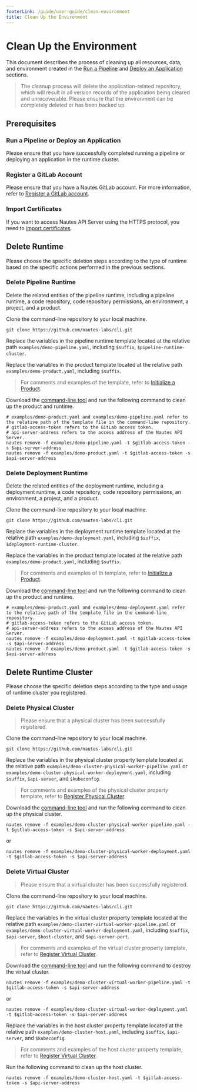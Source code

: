 ```yaml
---
footerLink: /guide/user-guide/clean-environment
title: Clean Up the Environment
---
```

# Clean Up the Environment

This document describes the process of cleaning up all resources, data, and environment created in the [Run a Pipeline](#run-a-pipeline.md) and [Deploy an Application](deploy-an-application.md) sections.

> The cleanup process will delete the application-related repository, which will result in all version records of the application being cleared and unrecoverable. Please ensure that the environment can be completely deleted or has been backed up.

## Prerequisites

### Run a Pipeline or Deploy an Application

Please ensure that you have successfully completed running a pipeline or deploying an application in the runtime cluster.

### Register a GitLab Account

Please ensure that you have a Nautes GitLab account. For more information, refer to [Register a GitLab account](deploy-an-application.md#register-a-gitlab-account).

### Import Certificates

If you want to access Nautes API Server using the HTTPS protocol, you need to [import certificates](deploy-an-application.md#import-certificates).

## Delete Runtime

Please choose the specific deletion steps according to the type of runtime based on the specific actions performed in the previous sections.

### Delete Pipeline Runtime

Delete the related entities of the pipeline runtime, including a pipeline runtime, a code repository, code repository permissions, an environment, a project, and a product.

Clone the command-line repository to your local machine.

```Shell
git clone https://github.com/nautes-labs/cli.git
```

Replace the variables in the pipeline runtime template located at the relative path `examples/demo-pipeline.yaml`, including `$suffix`, `$pipeline-runtime-cluster`.

Replace the variables in the product template located at the relative path `examples/demo-product.yaml`, including `$suffix`.

> For comments and examples of the template, refer to [Initialize a Product](deploy-an-application.md#initialize-a-product).

Download the [command-line tool](https://github.com/nautes-labs/cli/releases/tag/v0.3.9)  and run the following command to clean up the product and runtime.

```Shell
# examples/demo-product.yaml and examples/demo-pipeline.yaml refer to the relative path of the template file in the command-line repository.
# gitlab-access-token refers to the GitLab access token.
# api-server-address refers to the access address of the Nautes API Server.
nautes remove -f examples/demo-pipeline.yaml -t $gitlab-access-token -s $api-server-address
nautes remove -f examples/demo-product.yaml -t $gitlab-access-token -s $api-server-address
```

### Delete Deployment Runtime

Delete the related entities of the deployment runtime, including a deployment runtime, a code repository, code repository permissions, an environment, a project, and a product.

Clone the command-line repository to your local machine.

```Shell
git clone https://github.com/nautes-labs/cli.git
```

Replace the variables in the deployment runtime template located at the relative path `examples/demo-deployment.yaml`, including `$suffix`, `$deployment-runtime-cluster`.

Replace the variables in the product template located at the relative path `examples/demo-product.yaml`, including `$suffix`.

> For comments and examples of th template, refer to [Initialize a Product](deploy-an-application.md#initialize-a-product).

Download the [command-line tool](https://github.com/nautes-labs/cli/releases/tag/v0.3.9)  and run the following command to clean up the product and runtime.

```Shell
# examples/demo-product.yaml and examples/demo-deployment.yaml refer to the relative path of the template file in the command-line repository.
# gitlab-access-token refers to the GitLab access token.
# api-server-address refers to the access address of the Nautes API Server.
nautes remove -f examples/demo-deployment.yaml -t $gitlab-access-token -s $api-server-address
nautes remove -f examples/demo-product.yaml -t $gitlab-access-token -s $api-server-address
```

## Delete Runtime Cluster

Please choose the specific deletion steps according to the type and usage of runtime cluster you registered.

### Delete Physical Cluster

> Please ensure that a physical cluster has been successfully registered.

Clone the command-line repository to your local machine.

```Shell
git clone https://github.com/nautes-labs/cli.git
```

Replace the variables in the physical cluster property template located at the relative path `examples/demo-cluster-physical-worker-pipeline.yaml` or `examples/demo-cluster-physical-worker-deployment.yaml`, including `$suffix`, `$api-server`, and `$kubeconfig`.

> For comments and examples of the physical cluster property template,  refer to  [Register Physical Cluster](deploy-an-application.md#register-physical-cluster).

Download the [command-line tool](https://github.com/nautes-labs/cli/releases/tag/v0.3.9)  and run the following command to clean up the physical cluster.

```Shell
nautes remove -f examples/demo-cluster-physical-worker-pipeline.yaml -t $gitlab-access-token -s $api-server-address
```

or

```Shell
nautes remove -f examples/demo-cluster-physical-worker-deployment.yaml -t $gitlab-access-token -s $api-server-address
```

### Delete Virtual Cluster

> Please ensure that a virtual cluster has been successfully registered.

Clone the command-line repository to your local machine.

```Shell
git clone https://github.com/nautes-labs/cli.git
```

Replace the variables in the virtual cluster property template located at the relative path `examples/demo-cluster-virtual-worker-pipeline.yaml` or `examples/demo-cluster-virtual-worker-deployment.yaml`, including `$suffix`, `$api-server`, `$host-cluster`, and `$api-server-port`.

> For comments and examples of the virtual cluster property template, refer to [Register Virtual Cluster](deploy-an-application.md#register-runtime-cluster).

Download the [command-line tool](https://github.com/nautes-labs/cli/releases/tag/v0.3.9)  and run the following command to destroy the virtual cluster.

```Shell
nautes remove -f examples/demo-cluster-virtual-worker-pipeline.yaml -t $gitlab-access-token -s $api-server-address
```

or

```Shell
nautes remove -f examples/demo-cluster-virtual-worker-deployment.yaml -t $gitlab-access-token -s $api-server-address
```

Replace the variables in the host cluster property template located at the relative path `examples/demo-cluster-host.yaml`, including `$suffix`, `$api-server`, and `$kubeconfig`.

> For comments and examples of the host cluster property template, refer to [Register Virtual Cluster](deploy-an-application.md#register-runtime-cluster).

Run the following command to clean up the host cluster.

```Shell
nautes remove -f examples/demo-cluster-host.yaml -t $gitlab-access-token -s $api-server-address
```
